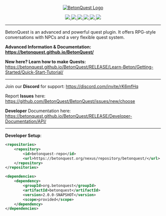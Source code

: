 <p align="center">
  <a href="https://betonquest.github.io/BetonQuest/"><img src="/docs/_media/brand/Logo/LogoChainless1K.png" alt="BetonQuest Logo"/></a>
</p>

<p align="center">
    <a href="https://bstats.org/plugin/bukkit/BetonQuest/551/" title="See how many servers run this plugin.">
        <img src="https://img.shields.io/bstats/servers/551?style=plastic"/>
     </a>
    <a href="https://www.spigotmc.org/resources/betonquest.2117/" title="See our Spigot rating.">
        <img src="https://img.shields.io/spiget/stars/2117?style=plastic"/>
    </a>
    <a href="https://discord.gg/MvmkHEu" title="Join our discord for support.">
        <img src="https://img.shields.io/discord/407221862980911105?label=discord&logo=discord&style=plastic" />
    </a>
    <a href="https://github.com/BetonQuest/BetonQuest/actions?query=workflow%3ABuild+branch%3Amaster+event%3Apush++" title="See the projects build status here.">
        <img src="https://img.shields.io/github/workflow/status/BetonQuest/BetonQuest/Build/master?event=push&logo=githubactions&style=plastic">
    </a>
    <a href="https://github.com/BetonQuest/BetonQuest/blob/master/LICENSE" title="This project is licensed under the GPLv3 license!">
        <img src="https://img.shields.io/badge/license-GPLv3-blue?logo=github&style=plastic"/>
      </a>
    <a href="https://opencollective.com/betonquest" title="Donate to this project using open collective!">
        <img src="https://img.shields.io/opencollective/all/betonquest?label=open%20collective&logo=opencollective&style=plastic">
    </a>
</p>



---

BetonQuest is an advanced and powerful quest plugin. It offers RPG-style conversations with NPCs and a very flexible quest system.

**Advanced Information & Documentation: https://betonquest.github.io/BetonQuest/**

**New here? Learn how to make Quests:** https://betonquest.github.io/BetonQuest/RELEASE/Learn-Beton/Getting-Started/Quick-Start-Tutorial/

---



Join our **Discord** for support: https://discord.com/invite/rK6mfHq 

Report **Issues** here: https://github.com/BetonQuest/BetonQuest/issues/new/choose

**Developer** Documentation here: https://betonquest.github.io/BetonQuest/RELEASE/Developer-Documentation/API/



---

**Developer Setup**:

```XML
<repositories>
    <repository>
        <id>betonquest-repo</id>
        <url>https://betonquest.org/nexus/repository/betonquest/</url>
    </repository>
</repositories>

<dependencies>
    <dependency>
        <groupId>org.betonquest</groupId>
        <artifactId>betonquest</artifactId>
        <version>2.0.0-SNAPSHOT</version>
        <scope>provided</scope>
    </dependency>
</dependencies>
```
